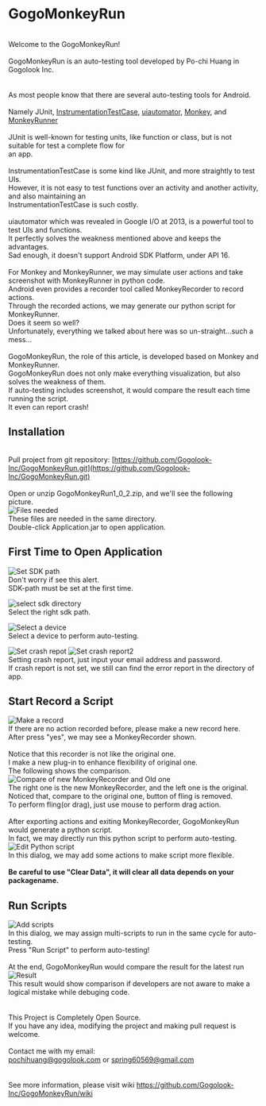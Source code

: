 GogoMonkeyRun
=============
<br>Welcome to the GogoMonkeyRun!
<br>
<br>GogoMonkeyRun is an auto-testing tool developed by Po-chi Huang in Gogolook Inc.
<br>
<br>
<br>As most people know that there are several auto-testing tools for Android.
<br>
<br>Namely JUnit, [InstrumentationTestCase](http://developer.android.com/tools/testing/activity_testing.html), [uiautomator](http://developer.android.com/tools/testing/testing_ui.html), [Monkey](http://developer.android.com/tools/help/monkey.html), and [MonkeyRunner](http://developer.android.com/tools/help/monkeyrunner_concepts.html)
<br>
<br>JUnit is well-known for testing units, like function or class, but is not suitable for test a complete flow for <br>an app.
<br>
<br>InstrumentationTestCase is some kind like JUnit, and more straightly to test UIs.
<br>However, it is not easy to test functions over an activity and another activity, and also maintaining an <br>InstrumentationTestCase is such costly.
<br>
<br>uiautomator which was revealed in Google I/O at 2013, is a powerful tool to test UIs and functions.
<br>It perfectly solves the weakness mentioned above and keeps the advantages.
<br>Sad enough, it doesn't support Android SDK Platform, under API 16.
<br>
<br>For Monkey and MonkeyRunner, we may simulate user actions and take screenshot with MonkeyRunner in python code.
<br>Android even provides a recorder tool called MonkeyRecorder to record actions.
<br>Through the recorded actions, we may generate our python script for MonkeyRunner.
<br>Does it seem so well?
<br>Unfortunately, everything we talked about here was so un-straight...such a mess...
<br>
<br>GogoMonkeyRun, the role of this article, is developed based on Monkey and MonkeyRunner.
<br>GogoMonkeyRun does not only make everything visualization, but also solves the weakness of them.
<br>If auto-testing includes screenshot, it would compare the result each time running the script.
<br>It even can report crash!
<br>
## Installation
<br>Pull project from git repository: [https://github.com/Gogolook-Inc/GogoMonkeyRun.git](https://github.com/Gogolook-Inc/GogoMonkeyRun.git)
<br>
<br>Open or unzip GogoMonkeyRun1_0_2.zip, and we'll see the following picture.
<br>
![Files needed](https://dl.dropboxusercontent.com/u/43934047/GogoMonkeyRun/github_image/file_needed.png)
<br>These files are needed in the same directory.
<br>Double-click Application.jar to open application.
<br>
## First Time to Open Application
![Set SDK path](https://dl.dropboxusercontent.com/u/43934047/GogoMonkeyRun/github_image/set_sdk_path.png)
<br>Don't worry if see this alert.
<br>SDK-path must be set at the first time.

![select sdk directory](https://dl.dropboxusercontent.com/u/43934047/GogoMonkeyRun/github_image/select_sdk_path.png)
<br>Select the right sdk path.

![Select a device](https://dl.dropboxusercontent.com/u/43934047/GogoMonkeyRun/github_image/select_a_device.png)
<br>Select a device to perform auto-testing.

![Set crash repot](https://dl.dropboxusercontent.com/u/43934047/GogoMonkeyRun/github_image/set_crash_report.png)
![Set crash report2](https://dl.dropboxusercontent.com/u/43934047/GogoMonkeyRun/github_image/set_crash_report2.png)
<br>Setting crash report, just input your email address and password.
<br>If crash report is not set, we still can find the error report in the directory of app.

## Start Record a Script
![Make a record](https://dl.dropboxusercontent.com/u/43934047/GogoMonkeyRun/github_image/make_a_record.png)
<br>If there are no action recorded before, please make a new record here.
<br>After press "yes", we may see a MonkeyRecorder shown.
<br>
<br>Notice that this recorder is not like the original one.
<br>I make a new plug-in to enhance flexibility of original one.
<br>The following shows the comparison.
<br>
![Compare of new MonkeyRecorder and Old one](https://dl.dropboxusercontent.com/u/43934047/GogoMonkeyRun/github_image/recorder_comparison.jpg)
<br>The right one is the new MonkeyRecorder, and the left one is the original.
<br>Noticed that, compare to the original one, button of fling is removed.
<br>To perform fling(or drag), just use mouse to perform drag action.
<br>
<br>After exporting actions and exiting MonkeyRecorder, GogoMonkeyRun would generate a python script.
<br>In fact, we may directly run this python script to perform auto-testing.
![Edit Python script](https://dl.dropboxusercontent.com/u/43934047/GogoMonkeyRun/github_image/edit_python_script.png)
<br>In this dialog, we may add some actions to make script more flexible.
<br><br>**Be careful to use "Clear Data", it will clear all data depends on your packagename.**

## Run Scripts
![Add scripts](https://dl.dropboxusercontent.com/u/43934047/GogoMonkeyRun/github_image/add_scripts.png)
<br>In this dialog, we may assign multi-scripts to run in the same cycle for auto-testing.
<br>Press "Run Script" to perform auto-testing!
<br>
<br>At the end, GogoMonkeyRun would compare the result for the latest run
![Result](https://dl.dropboxusercontent.com/u/43934047/GogoMonkeyRun/github_image/result.png)
<br>This result would show comparison if developers are not aware to make a logical mistake while debuging code.
<br>
<br>
<br>This Project is Completely Open Source.
<br>If you have any idea, modifying the project and making pull request is welcome.
<br>
<br>Contact me with my email:
<br>pochihuang@gogolook.com or spring60569@gmail.com
<br>
<br>
<br>See more information, please visit wiki https://github.com/Gogolook-Inc/GogoMonkeyRun/wiki
